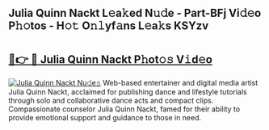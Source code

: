 ## Julia Quinn Nackt L𝚎a𝚔ed N𝚞𝚍e - Part-BFj Vi𝚍𝚎o P𝚑𝚘tos - H𝚘𝚝 O𝚗𝚕yf𝚊ns L𝚎a𝚔s KSYzv

# <h2><a href="http://kfa05f.oniu.top/?m=Julia+Quinn+Nackt">🔗👉 🔴 Julia Quinn Nackt P𝚑ot𝚘𝚜 V𝚒d𝚎o</a></h2>

[![Julia Quinn Nackt Nu𝚍e𝚜](https://i.imgur.com/0qMVB7G.gif)](http://kfa05f.oniu.top/?m=Julia+Quinn+Nackt)
Web-based entertainer and digital media artist Julia Quinn Nackt, acclaimed for publishing dance and lifestyle tutorials through solo and collaborative dance acts and compact clips. Compassionate counselor Julia Quinn Nackt, famed for their ability to provide emotional support and guidance to those in need.  
